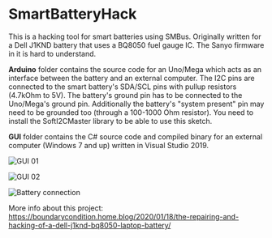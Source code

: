 # SmartBatteryHack
This is a hacking tool for smart batteries using SMBus. Originally written for a Dell J1KND battery that uses a BQ8050 fuel gauge IC. The Sanyo firmware in it is hard to understand.

**Arduino** folder contains the source code for an Uno/Mega which acts as an interface between the battery and an external computer. The I2C pins are connected to the smart battery's SDA/SCL pins with pullup resistors (4.7kOhm to 5V). The battery's ground pin has to be connected to the Uno/Mega's ground pin. Additionally the battery's "system present" pin may need to be grounded too (through a 100-1000 Ohm resistor). You need to install the SoftI2CMaster library to be able to use this sketch.

**GUI** folder contains the C# source code and compiled binary for an external computer (Windows 7 and up) written in Visual Studio 2019.

![GUI 01](https://boundaryconditionhome.files.wordpress.com/2020/01/sbhack_gui_01.png)

![GUI 02](https://boundaryconditionhome.files.wordpress.com/2020/01/sbhack_gui_02.png)

![Battery connection](https://boundaryconditionhome.files.wordpress.com/2020/01/img_20200118_104135_02.jpg)

More info about this project:  
https://boundarycondition.home.blog/2020/01/18/the-repairing-and-hacking-of-a-dell-j1knd-bq8050-laptop-battery/